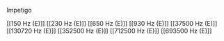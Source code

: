 Impetigo

[[150 Hz (E)]]
[[230 Hz (E)]]
[[650 Hz (E)]]
[[930 Hz (E)]]
[[37500 Hz (E)]]
[[130720 Hz (E)]]
[[352500 Hz (E)]]
[[712500 Hz (E)]]
[[693500 Hz (E)]]